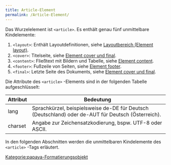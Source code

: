 ```yaml
---
title: Article-Element
permalink: /Article-Element/
---
```


Das Wurzelelement ist `<article>`. Es enthält genau fünf unmittelbare Kindelemente:

1.  `<layout>`: Enthält Layoutdefinitionen, siehe [Layoutbereich (Element layout)](/Layoutbereich_(Element_layout).md).
2.  `<cover>`: Titelseite, siehe [Element cover und final](/Element_cover_und_final.md).
3.  `<content>`: Fließtext mit Bildern und Tabelle, siehe [Element content](/Element_content.md).
4.  `<footer>`: Fußzeile von Seiten, siehe [Element footer](/Element_footer.md).
5.  `<final>`: Letzte Seite des Dokuments, siehe [Element cover und final](/Element_cover_und_final.md).

Die Attribute des `<article>` -Elements sind in der folgenden Tabelle aufgeschlüsselt:

|Attribut|Bedeutung|
|--------|---------|
|lang|Sprachkürzel, beispielsweise de-DE für Deutsch (Deutschland) oder de-AUT für Deutsch (Österreich).|
|charset|Angabe zur Zeichensatzkodierung, bspw. UTF-8 oder ASCII.|

In den folgenden Abschnitten werden die unmittelbaren Kindelemente des `<article>` -Tags erläutert.

[Kategorie:papaya-Formatierungsobjekt](export_de/Kategorie:papaya-Formatierungsobjekt.md)